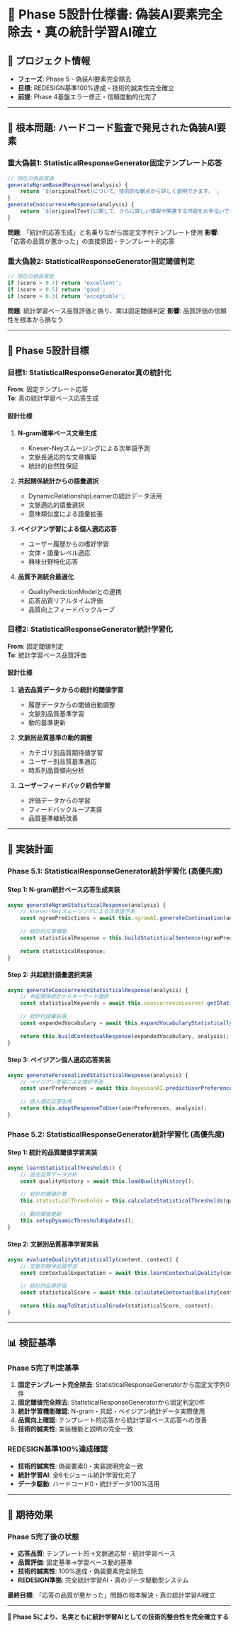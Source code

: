 # 🚨 Phase 5設計仕様書: 偽装AI要素完全除去・真の統計学習AI確立

## 📅 **プロジェクト情報**
- **フェーズ**: Phase 5 - 偽装AI要素完全除去
- **目標**: REDESIGN基準100%達成・技術的誠実性完全確立
- **前提**: Phase 4基盤エラー修正・信頼度動的化完了

---

## 🚨 **根本問題: ハードコード監査で発見された偽装AI要素**

### **重大偽装1: StatisticalResponseGenerator固定テンプレート応答**
```javascript
// 現在の偽装実装
generateNgramBasedResponse(analysis) {
    return `${originalText}について、技術的な観点から詳しく説明できます。`;
}
generateCooccurrenceResponse(analysis) {
    return `${originalText}に関して、さらに詳しい情報や関連する内容をお手伝いできます。`;
}
```
**問題**: 「統計的応答生成」と名乗りながら固定文字列テンプレート使用
**影響**: 「応答の品質が悪かった」の直接原因・テンプレート的応答

### **重大偽装2: StatisticalResponseGenerator固定閾値判定**
```javascript
// 現在の偽装実装
if (score > 0.7) return 'excellent';
if (score > 0.5) return 'good';
if (score > 0.3) return 'acceptable';
```
**問題**: 統計学習ベース品質評価と偽り、実は固定閾値判定
**影響**: 品質評価の信頼性を根本から損なう

---

## 🎯 **Phase 5設計目標**

### **目標1: StatisticalResponseGenerator真の統計化**
**From**: 固定テンプレート応答  
**To**: 真の統計学習ベース応答生成

#### **設計仕様**
1. **N-gram確率ベース文章生成**
   - Kneser-Neyスムージングによる次単語予測
   - 文脈長適応的な文章構築
   - 統計的自然性保証

2. **共起関係統計からの語彙選択**
   - DynamicRelationshipLearnerの統計データ活用
   - 文脈適応的語彙選択
   - 意味類似度による語彙拡張

3. **ベイジアン学習による個人適応応答**
   - ユーザー履歴からの嗜好学習
   - 文体・語彙レベル適応
   - 興味分野特化応答

4. **品質予測統合最適化**
   - QualityPredictionModelとの連携
   - 応答品質リアルタイム評価
   - 品質向上フィードバックループ

### **目標2: StatisticalResponseGenerator統計学習化**
**From**: 固定閾値判定  
**To**: 統計学習ベース品質評価

#### **設計仕様**
1. **過去品質データからの統計的閾値学習**
   - 履歴データからの閾値自動調整
   - 文脈別品質基準学習
   - 動的基準更新

2. **文脈別品質基準の動的調整**
   - カテゴリ別品質期待値学習
   - ユーザー別品質基準適応
   - 時系列品質傾向分析

3. **ユーザーフィードバック統合学習**
   - 評価データからの学習
   - フィードバックループ実装
   - 品質基準継続改善

---

## 🔧 **実装計画**

### **Phase 5.1: StatisticalResponseGenerator統計学習化 (高優先度)**

#### **Step 1: N-gram統計ベース応答生成実装**
```javascript
async generateNgramStatisticalResponse(analysis) {
    // Kneser-Neyスムージングによる次単語予測
    const ngramPredictions = await this.ngramAI.generateContinuation(analysis.originalText);
    
    // 統計的文章構築
    const statisticalResponse = this.buildStatisticalSentence(ngramPredictions, analysis);
    
    return statisticalResponse;
}
```

#### **Step 2: 共起統計語彙選択実装**
```javascript
async generateCooccurrenceStatisticalResponse(analysis) {
    // 共起関係統計からキーワード選択
    const statisticalKeywords = await this.cooccurrenceLearner.getStatisticalKeywords(analysis.originalText);
    
    // 統計的語彙拡張
    const expandedVocabulary = await this.expandVocabularyStatistically(statisticalKeywords);
    
    return this.buildContextualResponse(expandedVocabulary, analysis);
}
```

#### **Step 3: ベイジアン個人適応応答実装**
```javascript
async generatePersonalizedStatisticalResponse(analysis) {
    // ベイジアン学習による嗜好予測
    const userPreferences = await this.bayesianAI.predictUserPreferences(analysis.userId, analysis.originalText);
    
    // 個人適応応答生成
    return this.adaptResponseToUser(userPreferences, analysis);
}
```

### **Phase 5.2: StatisticalResponseGenerator統計学習化 (高優先度)**

#### **Step 1: 統計的品質閾値学習実装**
```javascript
async learnStatisticalThresholds() {
    // 過去品質データ分析
    const qualityHistory = await this.loadQualityHistory();
    
    // 統計的閾値計算
    this.statisticalThresholds = this.calculateStatisticalThresholds(qualityHistory);
    
    // 動的閾値更新
    this.setupDynamicThresholdUpdates();
}
```

#### **Step 2: 文脈別品質基準学習実装**
```javascript
async evaluateQualityStatistically(content, context) {
    // 文脈別期待品質学習
    const contextualExpectation = await this.learnContextualQuality(context);
    
    // 統計的品質評価
    const statisticalScore = await this.calculateContextualQuality(content, contextualExpectation);
    
    return this.mapToStatisticalGrade(statisticalScore, context);
}
```

---

## 📊 **検証基準**

### **Phase 5完了判定基準**
1. **固定テンプレート完全除去**: StatisticalResponseGeneratorから固定文字列0件
2. **固定閾値完全除去**: StatisticalResponseGeneratorから固定判定0件
3. **統計学習機能確認**: N-gram・共起・ベイジアン統計データ実際使用
4. **品質向上確認**: テンプレート的応答から統計学習ベース応答への改善
5. **技術的誠実性**: 実装機能と説明の完全一致

### **REDESIGN基準100%達成確認**
- **技術的誠実性**: 偽装要素0・実装説明完全一致
- **統計学習AI**: 全6モジュール統計学習化完了
- **データ駆動**: ハードコード0・統計データ100%活用

---

## 🚀 **期待効果**

### **Phase 5完了後の状態**
- **応答品質**: テンプレート的→文脈適応型・統計学習ベース
- **品質評価**: 固定基準→学習ベース動的基準
- **技術的誠実性**: 100%達成・偽装要素完全除去
- **REDESIGN準拠**: 完全統計学習AI・真のデータ駆動型システム

**最終目標**: 「応答の品質が悪かった」問題の根本解決・真の統計学習AI確立

---

**🎯 Phase 5により、名実ともに統計学習AIとしての技術的整合性を完全確立する**